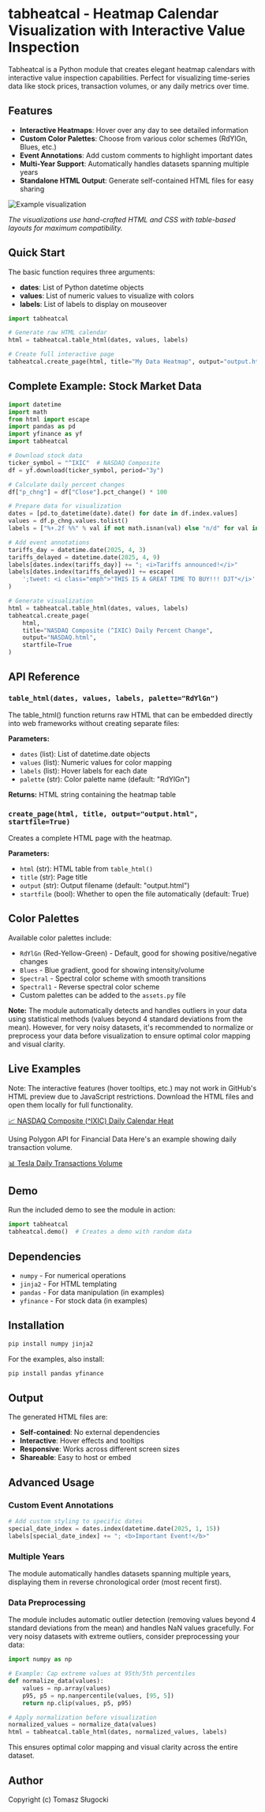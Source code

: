 # tabheatcal - Heatmap Calendar Visualization with Interactive Value Inspection

Tabheatcal is a Python module that creates elegant heatmap calendars with interactive value inspection capabilities. Perfect for visualizing time-series data like stock prices, transaction volumes, or any daily metrics over time.

## Features

- **Interactive Heatmaps**: Hover over any day to see detailed information
- **Custom Color Palettes**: Choose from various color schemes (RdYlGn, Blues, etc.)
- **Event Annotations**: Add custom comments to highlight important dates
- **Multi-Year Support**: Automatically handles datasets spanning multiple years
- **Standalone HTML Output**: Generate self-contained HTML files for easy sharing

![Example visualization](https://github.com/ts-kontakt/tabheatcal/blob/main/tabheatcal.gif?raw=true)

*The visualizations use hand-crafted HTML and CSS with table-based layouts for maximum compatibility.*

## Quick Start

The basic function requires three arguments:

- **dates**: List of Python datetime objects
- **values**: List of numeric values to visualize with colors
- **labels**: List of labels to display on mouseover

```python
import tabheatcal

# Generate raw HTML calendar
html = tabheatcal.table_html(dates, values, labels)

# Create full interactive page
tabheatcal.create_page(html, title="My Data Heatmap", output="output.html")
```

## Complete Example: Stock Market Data

```python
import datetime
import math
from html import escape
import pandas as pd
import yfinance as yf
import tabheatcal

# Download stock data
ticker_symbol = "^IXIC"  # NASDAQ Composite
df = yf.download(ticker_symbol, period="3y")

# Calculate daily percent changes
df["p_chng"] = df["Close"].pct_change() * 100

# Prepare data for visualization
dates = [pd.to_datetime(date).date() for date in df.index.values]
values = df.p_chng.values.tolist()
labels = ["%+.2f %%" % val if not math.isnan(val) else "n/d" for val in df.p_chng.values]

# Add event annotations
tariffs_day = datetime.date(2025, 4, 3)
tariffs_delayed = datetime.date(2025, 4, 9)
labels[dates.index(tariffs_day)] += "; <i>Tariffs announced!</i>"
labels[dates.index(tariffs_delayed)] += escape(
    ';tweet: <i class="emph">"THIS IS A GREAT TIME TO BUY!!! DJT"</i>'
)

# Generate visualization
html = tabheatcal.table_html(dates, values, labels)
tabheatcal.create_page(
    html,
    title="NASDAQ Composite (^IXIC) Daily Percent Change",
    output="NASDAQ.html",
    startfile=True
)
```

## API Reference

### `table_html(dates, values, labels, palette="RdYlGn")`

The table_html() function returns raw HTML that can be embedded directly into web frameworks without creating separate files:

**Parameters:**
- `dates` (list): List of datetime.date objects
- `values` (list): Numeric values for color mapping
- `labels` (list): Hover labels for each date
- `palette` (str): Color palette name (default: "RdYlGn")

**Returns:** HTML string containing the heatmap table

### `create_page(html, title, output="output.html", startfile=True)`

Creates a complete HTML page with the heatmap.

**Parameters:**
- `html` (str): HTML table from `table_html()`
- `title` (str): Page title
- `output` (str): Output filename (default: "output.html")
- `startfile` (bool): Whether to open the file automatically (default: True)

## Color Palettes

Available color palettes include:
- `RdYlGn` (Red-Yellow-Green) - Default, good for showing positive/negative changes
- `Blues` - Blue gradient, good for showing intensity/volume
- `Spectral` - Spectral color scheme with smooth transitions
- `Spectral1` - Reverse spectral color scheme
- Custom palettes can be added to the `assets.py` file

**Note:** The module automatically detects and handles outliers in your data using statistical methods (values beyond 4 standard deviations from the mean). However, for very noisy datasets, it's recommended to normalize or preprocess your data before visualization to ensure optimal color mapping and visual clarity.

## Live Examples
Note: The interactive features (hover tooltips, etc.) may not work in GitHub's HTML preview due to JavaScript restrictions. Download the HTML files and open them locally for full functionality.
<p>
<a href="https://html-preview.github.io/?url=https://github.com/ts-kontakt/tabheatcal/blob/master/NASDAQ.html" target="_blank">
📈 NASDAQ Composite (^IXIC) Daily Calendar Heat</a>
</p>

Using Polygon API for Financial Data
Here's an example showing daily transaction volume.


<p>
<a href="https://html-preview.github.io/?url=https://github.com/ts-kontakt/tabheatcal/blob/master/transactions.html" target="_blank">
📊 Tesla Daily Transactions Volume</a>
</p>

## Demo

Run the included demo to see the module in action:

```python
import tabheatcal
tabheatcal.demo()  # Creates a demo with random data
```

## Dependencies

- `numpy` - For numerical operations
- `jinja2` - For HTML templating
- `pandas` - For data manipulation (in examples)
- `yfinance` - For stock data (in examples)

## Installation

```bash
pip install numpy jinja2
```

For the examples, also install:
```bash
pip install pandas yfinance
```

## Output

The generated HTML files are:
- **Self-contained**: No external dependencies
- **Interactive**: Hover effects and tooltips
- **Responsive**: Works across different screen sizes
- **Shareable**: Easy to host or embed

## Advanced Usage

### Custom Event Annotations

```python
# Add custom styling to specific dates
special_date_index = dates.index(datetime.date(2025, 1, 15))
labels[special_date_index] += "; <b>Important Event!</b>"
```

### Multiple Years

The module automatically handles datasets spanning multiple years, displaying them in reverse chronological order (most recent first).

### Data Preprocessing

The module includes automatic outlier detection (removing values beyond 4 standard deviations from the mean) and handles NaN values gracefully. For very noisy datasets with extreme outliers, consider preprocessing your data:

```python
import numpy as np

# Example: Cap extreme values at 95th/5th percentiles
def normalize_data(values):
    values = np.array(values)
    p95, p5 = np.nanpercentile(values, [95, 5])
    return np.clip(values, p5, p95)

# Apply normalization before visualization
normalized_values = normalize_data(values)
html = tabheatcal.table_html(dates, normalized_values, labels)
```

This ensures optimal color mapping and visual clarity across the entire dataset.


## Author

Copyright (c) Tomasz Sługocki
